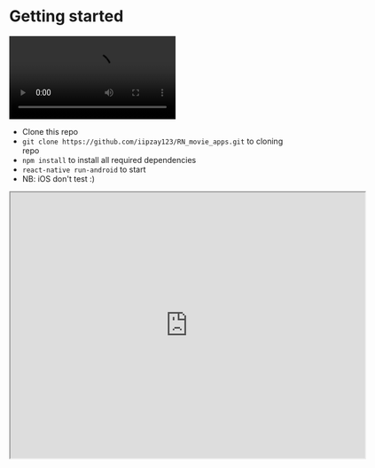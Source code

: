 # Getting started

![](video/Screenrecorder-2020-12-09-15-53-05-434.mp4)

- Clone this repo
- `git clone https://github.com/iipzay123/RN_movie_apps.git` to cloning repo
- `npm install` to install all required dependencies
- `react-native run-android` to start
- NB: iOS don't test :)

<!DOCTYPE html>
<html>
<body>
  <iframe src="https://drive.google.com/file/d/1NPbcjXDJdhRelX1FcJSFYfwz47EMQzVA/preview" width="640" height="480"></iframe>

</body>
</html>
